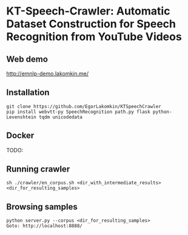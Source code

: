 # KT-Speech-Crawler: Automatic Dataset Construction for Speech Recognition from YouTube Videos

## Web demo
http://emnlp-demo.lakomkin.me/


## Installation
```
git clone https://github.com/EgorLakomkin/KTSpeechCrawler
pip install webvtt-py SpeechRecognition path.py flask python-Levenshtein tqdm unicodedata
```

## Docker
TODO:

## Running crawler
```
sh ./crawler/en_corpus.sh <dir_with_intermediate_results> <dir_for_resulting_samples>
```
## Browsing samples
```
python server.py --corpus <dir_for_resulting_samples>
Goto: http://localhost:8888/
```
